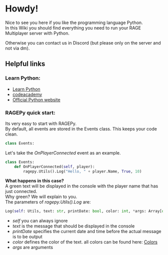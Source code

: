 # Howdy!

Nice to see you here if you like the programming language Python.  
In this Wiki you should find everything you need to run your RAGE Multiplayer server with Python.

Otherwise you can contact us in Discord (but please only on the server and not via dm).


## Helpful links

### Learn Python:

* [Learn Python](https://www.learnpython.org/)
* [codeacademy](https://www.codecademy.com/learn/learn-python)
* [Official Python website](https://www.python.org/about/gettingstarted/)

### RAGEPy quick start:

Its very easy to start with RAGEPy.  
By default, all events are stored in the Events class. This keeps your code clean.

```python
class Events:
```

Let's take the *OnPlayerConnected* event as an example.

```python
class Events:
	def OnPlayerConnected(self, player):
		ragepy.Utils().Log("Hello, " + player.Name, True, 10)
```
**What happens in this case?**  
A green text will be displayed in the console with the player name that has just connected.  
Why green? We will explain to you.  
The parameters of *ragepy.Utils().Log* are:
```python
Log(self: Utils, text: str, printDate: bool, color: int, *args: Array[object])
```
* *self* you can always ignore
* *text* is the message that should be displayed in the console
* *printDate* specifies the current date and time before the actual message is to be output
* *color* defines the color of the text. all colors can be found here:  [Colors](./colors)
* *args* are arguments

